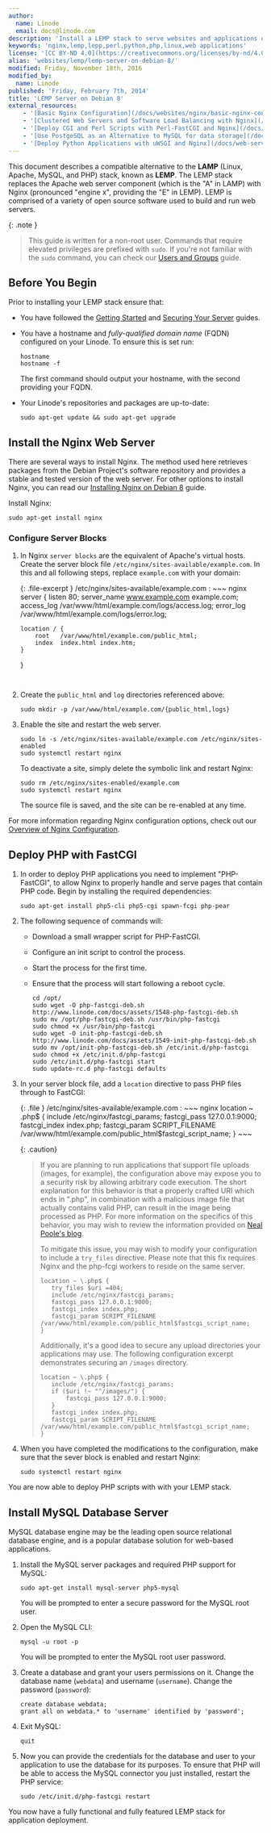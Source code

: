 ```yaml
---
author:
  name: Linode
  email: docs@linode.com
description: 'Install a LEMP stack to serve websites and applications on Debian 8'
keywords: 'nginx,lemp,lepp,perl,python,php,linux,web applications'
license: '[CC BY-ND 4.0](https://creativecommons.org/licenses/by-nd/4.0)'
alias: 'websites/lemp/lemp-server-on-debian-8/'
modified: Friday, November 18th, 2016
modified_by:
  name: Linode
published: 'Friday, February 7th, 2014'
title: 'LEMP Server on Debian 8'
external_resources:
    - '[Basic Nginx Configuration](/docs/websites/nginx/basic-nginx-configuration)'
    - '[Clustered Web Servers and Software Load Balancing with Nginx](/docs/uptime/loadbalancing/how-to-use-nginx-as-a-front-end-proxy-server-and-software-load-balancer)'
    - '[Deploy CGI and Perl Scripts with Perl-FastCGI and Nginx](/docs/web-servers/nginx/perl-fastcgi/debian-6-squeeze)'
    - '[Use PostgeSQL as an Alternative to MySQL for data storage](/docs/databases/postgresql/debian-6-squeeze)'
    - '[Deploy Python Applications with uWSGI and Nginx](/docs/web-servers/nginx/python-uwsgi/debian-6-squeeze)'
---
```


This document describes a compatible alternative to the **LAMP** (Linux, Apache, MySQL, and PHP) stack, known as **LEMP**. The LEMP stack replaces the Apache web server component (which is the "A" in LAMP) with Nginx (pronounced "engine x", providing the "E" in LEMP). LEMP is comprised of a variety of open source software used to build and run web servers.

{: .note }
>
> This guide is written for a non-root user. Commands that require elevated privileges are prefixed with `sudo`. If you're not familiar with the `sudo` command, you can check our [Users and Groups](/docs/tools-reference/linux-users-and-groups) guide.

## Before You Begin

Prior to installing your LEMP stack ensure that:

-   You have followed the [Getting Started](/docs/getting-started) and [Securing Your Server](/docs/security/securing-your-server) guides.
-   You have a hostname and *fully-qualified domain name* (FQDN) configured on your Linode. To ensure this is set run:

        hostname
        hostname -f

    The first command should output your hostname, with the second providing your FQDN.

-   Your Linode's repositories and packages are up-to-date:

        sudo apt-get update && sudo apt-get upgrade

## Install the Nginx Web Server

There are several ways to install Nginx. The method used here retrieves packages from the Debian Project's software repository and provides a stable and tested version of the web server. For other options to install Nginx, you can read our [Installing Nginx on Debian 8](/docs/websites/nginx/nginx-web-server-debian-8) guide.

Install Nginx:

    sudo apt-get install nginx

### Configure Server Blocks

1.  In Nginx `server blocks` are the equivalent of Apache's virtual hosts. Create the server block file `/etc/nginx/sites-available/example.com`. In this and all following steps, replace `example.com` with your domain:

    {: .file-excerpt }
/etc/nginx/sites-available/example.com
:   ~~~ nginx
    server {
        listen   80;
        server_name www.example.com example.com;
        access_log /var/www/html/example.com/logs/access.log;
        error_log /var/www/html/example.com/logs/error.log;

        location / {
            root   /var/www/html/example.com/public_html;
            index  index.html index.htm;
        }
    }
    ~~~


2.  Create the `public_html` and `log` directories referenced above:

        sudo mkdir -p /var/www/html/example.com/{public_html,logs}

3.  Enable the site and restart the web server.

        sudo ln -s /etc/nginx/sites-available/example.com /etc/nginx/sites-enabled
        sudo systemctl restart nginx

    To deactivate a site, simply delete the symbolic link and restart Nginx:

        sudo rm /etc/nginx/sites-enabled/example.com
        sudo systemctl restart nginx

    The source file is saved, and the site can be re-enabled at any time.

For more information regarding Nginx configuration options, check out our [Overview of Nginx Configuration](/docs/websites/nginx/basic-nginx-configuration).

## Deploy PHP with FastCGI

1.  In order to deploy PHP applications you need to implement "PHP-FastCGI", to allow Nginx to properly handle and serve pages that contain PHP code. Begin by installing the required dependencies:

        sudo apt-get install php5-cli php5-cgi spawn-fcgi php-pear

2.  The following sequence of commands will:

    * Download a small wrapper script for PHP-FastCGI.
    * Configure an init script to control the process.
    * Start the process for the first time.
    * Ensure that the process will start following a reboot cycle.

          cd /opt/
          sudo wget -O php-fastcgi-deb.sh http://www.linode.com/docs/assets/1548-php-fastcgi-deb.sh
          sudo mv /opt/php-fastcgi-deb.sh /usr/bin/php-fastcgi
          sudo chmod +x /usr/bin/php-fastcgi
          sudo wget -O init-php-fastcgi-deb.sh http://www.linode.com/docs/assets/1549-init-php-fastcgi-deb.sh
          sudo mv /opt/init-php-fastcgi-deb.sh /etc/init.d/php-fastcgi
          sudo chmod +x /etc/init.d/php-fastcgi
          sudo /etc/init.d/php-fastcgi start
          sudo update-rc.d php-fastcgi defaults

3.  In your server block file, add a `location` directive to pass PHP files through to FastCGI:

    {: .file }
    /etc/nginx/sites-available/example.com
    :   ~~~ nginx
        location ~ \.php$ {
            include /etc/nginx/fastcgi_params;
            fastcgi_pass  127.0.0.1:9000;
            fastcgi_index index.php;
            fastcgi_param SCRIPT_FILENAME /var/www/html/example.com/public_html$fastcgi_script_name;
        }
        ~~~

    {: .caution}
    >
    > If you are planning to run applications that support file uploads (images, for example), the configuration above may expose you to a security risk by allowing arbitrary code execution. The short explanation for this behavior is that a properly crafted URI which ends in ".php", in combination with a malicious image file that actually contains valid PHP, can result in the image being processed as PHP. For more information on the specifics of this behavior, you may wish to review the information provided on [Neal Poole's blog](https://nealpoole.com/blog/2011/04/setting-up-php-fastcgi-and-nginx-dont-trust-the-tutorials-check-your-configuration/).
    >
    >To mitigate this issue, you may wish to modify your configuration to include a `try_files` directive. Please note that this fix requires Nginx and the php-fcgi workers to reside on the same server.
    >
    >~~~ nginx
    >location ~ \.php$ {
    >    try_files $uri =404;
    >    include /etc/nginx/fastcgi_params;
    >    fastcgi_pass 127.0.0.1:9000;
    >    fastcgi_index index.php;
    >    fastcgi_param SCRIPT_FILENAME /var/www/html/example.com/public_html$fastcgi_script_name;
    >}
    >~~~
    >
    >Additionally, it's a good idea to secure any upload directories your applications may use. The following configuration excerpt demonstrates securing an `/images` directory.
    >
    >~~~ nginx
    >location ~ \.php$ {
    >    include /etc/nginx/fastcgi_params;
    >    if ($uri !~ "^/images/") {
    >        fastcgi_pass 127.0.0.1:9000;
    >    }
    >    fastcgi_index index.php;
    >    fastcgi_param SCRIPT_FILENAME /var/www/html/example.com/public_html$fastcgi_script_name;
    >}
    >~~~

4.  When you have completed the modifications to the configuration, make sure that the sever block is enabled and restart Nginx:

        sudo systemctl restart nginx

You are now able to deploy PHP scripts with with your LEMP stack.

## Install MySQL Database Server

MySQL database engine may be the leading open source relational database engine, and is a popular database solution for web-based applications.

1.  Install the MySQL server packages and required PHP support for MySQL:

        sudo apt-get install mysql-server php5-mysql

    You will be prompted to enter a secure password for the MySQL root user.

2.  Open the MySQL CLI:

        mysql -u root -p

    You will be prompted to enter the MySQL root user password.

3.  Create a database and grant your users permissions on it. Change the database name (`webdata`) and username (`username`). Change the password (`password`):

        create database webdata;
        grant all on webdata.* to 'username' identified by 'password';

4.  Exit MySQL:

        quit

5.  Now you can provide the credentials for the database and user to your application to use the database for its purposes. To ensure that PHP will be able to access the MySQL connector you just installed, restart the PHP service:

        sudo /etc/init.d/php-fastcgi restart

You now have a fully functional and fully featured LEMP stack for application deployment.
